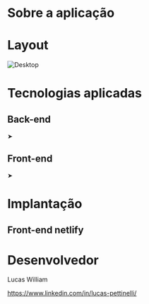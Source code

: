 # Sobre a aplicação

# Layout
![Desktop](https://namethis.png)

# Tecnologias aplicadas
## Back-end
➤ 
## Front-end 
➤ 
# Implantação

## Front-end netlify


# Desenvolvedor
Lucas William

https://www.linkedin.com/in/lucas-pettinelli/
